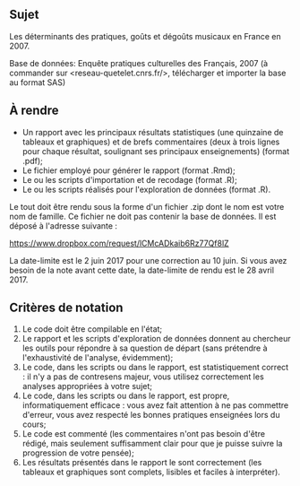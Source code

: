 
## Sujet

Les déterminants des pratiques, goûts et dégoûts musicaux en France en 2007.

Base de données: Enquête pratiques culturelles des Français, 2007 (à commander sur <reseau-quetelet.cnrs.fr/>, télécharger et importer la base au format SAS)

## À rendre

+ Un rapport avec les principaux résultats statistiques (une quinzaine de tableaux et graphiques) et de brefs commentaires (deux à trois lignes pour chaque résultat, soulignant ses principaux enseignements) (format .pdf);
+ Le fichier employé pour générer le rapport (format .Rmd);
+ Le ou les scripts d'importation et de recodage (format .R);
+ Le ou les scripts réalisés pour l'exploration de données (format .R).

Le tout doit être rendu sous la forme d'un fichier .zip dont le nom est votre nom de famille. Ce fichier ne doit pas contenir la base de données. Il est déposé à l'adresse suivante :

https://www.dropbox.com/request/lCMcADkaib6Rz77Qf8lZ

La date-limite est le 2 juin 2017 pour une correction au 10 juin. Si vous avez besoin de la note avant cette date, la date-limite de rendu est le 28 avril 2017.

## Critères de notation

1. Le code doit être compilable en l'état;
2. Le rapport et les scripts d'exploration de données donnent au chercheur les outils pour répondre à sa question de départ (sans prétendre à l'exhaustivité de l'analyse, évidemment);
3. Le code, dans les scripts ou dans le rapport, est statistiquement correct : il n'y a pas de contresens majeur, vous utilisez correctement les analyses appropriées à votre sujet;
4. Le code, dans les scripts ou dans le rapport, est propre, informatiquement efficace : vous avez fait attention à ne pas commettre d'erreur, vous avez respecté les bonnes pratiques enseignées lors du cours;
5. Le code est commenté (les commentaires n'ont pas besoin d'être rédigé, mais seulement suffisamment clair pour que je puisse suivre la progression de votre pensée);
6. Les résultats présentés dans le rapport le sont correctement (les tableaux et graphiques sont complets, lisibles et faciles à interpréter).
